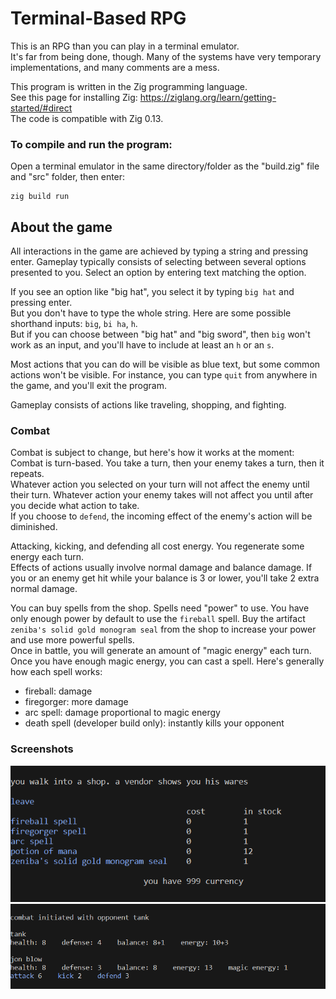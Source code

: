 # Terminal-Based RPG

This is an RPG than you can play in a terminal emulator.  
It's far from being done, though. Many of the systems have very temporary implementations, and many comments 
are a mess.

This program is written in the Zig programming language.  
See this page for installing Zig: https://ziglang.org/learn/getting-started/#direct  
The code is compatible with Zig 0.13.

### To compile and run the program:
Open a terminal emulator in the same directory/folder as the "build.zig" file and "src" folder, then enter:

    zig build run


## About the game

All interactions in the game are achieved by typing a string and pressing enter. Gameplay typically consists of
selecting between several options presented to you. Select an option by entering
text matching the option.

If you see an option like "big hat", you select it by typing `big hat` and pressing enter.  
But you don't have to type the whole string. Here are some possible shorthand inputs: `big`, `bi ha`, `h`.  
But if you can choose between "big hat" and "big sword", then `big` won't work as an input, and you'll have to
include at least an `h` or an `s`.

Most actions that you can do will be visible as blue text, but some common actions won't be visible.
For instance, you can type `quit` from anywhere in the game, and you'll exit the program.

Gameplay consists of actions like traveling, shopping, and fighting.

### Combat
Combat is subject to change, but here's how it works at the moment:
Combat is turn-based. You take a turn, then your enemy takes a turn, then it repeats.  
Whatever action you selected on your turn will not affect the enemy until their turn. Whatever action your enemy 
takes will not affect you until after you decide what action to take.  
If you choose to `defend`, the incoming effect of the enemy's action will be diminished.

Attacking, kicking, and defending all cost energy. You regenerate some energy each turn.  
Effects of actions usually involve normal damage and balance damage. If you or an enemy get hit while your balance 
is 3 or lower, you'll take 2 extra normal damage.

You can buy spells from the shop. Spells need "power" to use. You have only enough power by default to use the 
`fireball` spell. Buy the artifact `zeniba's solid gold monogram seal` from the shop to increase your power and 
use more powerful spells.  
Once in battle, you will generate an amount of "magic energy" each turn. Once you have enough magic energy, you 
can cast a spell. Here's generally how each spell works:
- fireball: damage
- firegorger: more damage
- arc spell: damage proportional to magic energy
- death spell (developer build only): instantly kills your opponent

### Screenshots

![shop](/screenshot1.png)
![combat](/screenshot2.png)
